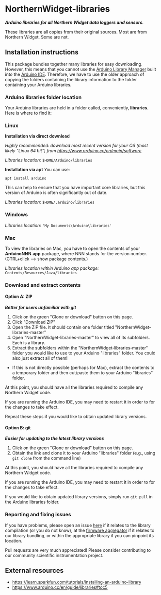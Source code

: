 # NorthernWidget-libraries

***Arduino libraries for all Northern Widget data loggers and sensors.***

These libraries are all copies from their original sources. Most are from Northern Widget. Some are not.

## Installation instructions

This package bundles together many libraries for easy downloading. However, this means that you cannot use the [Arduino Library Manager](https://www.arduino.cc/en/guide/libraries#toc3) built into the [Arduino IDE](https://www.arduino.cc/en/main/software). Therefore, we have to use the older approach of copying the folders containing the library information to the folder containing your Arduino libraries.

### Arduino libraries folder location

Your Arduino libraries are held in a folder called, conveniently, **libraries**. Here is where to find it:

### Linux

**Installation via direct download**

*Highly recommended: download most recent version for your OS (most likely "Linux 64 bit") from https://www.arduino.cc/en/main/software*

*Libraries location:* `$HOME/Arduino/libraries`

**Installation via apt**
You can use:
```
apt install arduino
```
This can help to ensure that you have important core libraries, but this version of Arduino is often significantly out of date.

*Libraries location:* `$HOME/.arduino/libraries`

### Windows

*Libraries location:* `'My Documents\Arduino\libraries'`

### Mac

To view the libraries on Mac, you have to open the contents of your **ArduinoNNN.app** package, where NNN stands for the version number. (CTRL+click --> show package contents.)

*Libraries location within Arduino app package:* `Contents/Resources/Java/libraries`

### Download and extract contents

#### Option A: ZIP

***Better for users unfamiliar with git***

1. Click on the green "Clone or download" button on this page.
2. Click "Download ZIP"
3. Open the ZIP file. It should contain one folder titled "NorthernWidget-libraries-master"
4. Open "NorthernWidget-libraries-master" to view all of its subfolders. Each is a library.
5. Extract the subfolders within the "NorthernWidget-libraries-master" folder you would like to use to your Arduino "libraries" folder. You could also just extract all of them!
  * If this is not directly possible (perhaps for Mac), extract the contents to a temporary folder and then cut/paste them to your Arduino "libraries" folder.

At this point, you should have all the libraries required to compile any Northern Widget code.

If you are running the Arduino IDE, you may need to restart it in order to for the changes to take effect.

Repeat these steps if you would like to obtain updated library versions.

#### Option B: git

***Easier for updating to the latest library versions***

1. Click on the green "Clone or download" button on this page.
2. Obtain the link and clone it to your Arduino "libraries" folder (e.g., using `git clone` from the command line)

At this point, you should have all the libraries required to compile any Northern Widget code.

If you are running the Arduino IDE, you may need to restart it in order to for the changes to take effect.

If you would like to obtain updated library versions, simply run `git pull` in the Arduino libraries folder.

### Reporting and fixing issues

If you have problems, please open an issue [here](https://github.com/NorthernWidget-Skunkworks/NorthernWidget-libraries/issues) if it relates to the library compilation (or you do not know), at the [firmware aggregator](https://github.com/NorthernWidget-Skunkworks/Firmware-Aggregator/issues) if it relates to our library bundling, or within the appropriate library if you can pinpoint its location.

Pull requests are very much appreciated! Please consider contributing to our community scientific instrumentation project.

## External resources

* https://learn.sparkfun.com/tutorials/installing-an-arduino-library
* https://www.arduino.cc/en/guide/libraries#toc5
